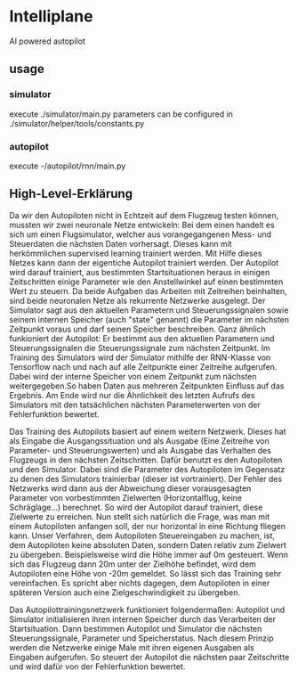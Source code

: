 # Intelliplane
AI powered autopilot 

## usage
### simulator
execute ./simulator/main.py
parameters can be configured in ./simulator/helper/tools/constants.py

### autopilot
execute -/autopilot/rnn/main.py

## High-Level-Erklärung
Da wir den Autopiloten nicht in Echtzeit auf dem Flugzeug testen können, mussten wir zwei neuronale Netze entwickeln: Bei dem einen handelt
es sich um einen Flugsimulator, welcher aus vorangegangenen Mess- und Steuerdaten die nächsten Daten vorhersagt. Dieses kann mit herkömmlichen supervised learning trainiert werden.
Mit Hilfe dieses Netzes kann dann der eigentiche Autopilot trainiert werden. Der Autopilot wird darauf trainiert, aus bestimmten Startsituationen heraus in einigen Zeitschritten einige Parameter wie den Anstellwinkel auf einen bestimmten Wert zu steuern.
Da beide Aufgaben das Arbeiten mit Zeitreihen beinhalten, sind beide neuronalen Netze als rekurrente Netzwerke ausgelegt. Der Simulator sagt aus den aktuellen Parametern und Steuerungssignalen sowie seinem internen Speicher (auch "state" genannt) die Parameter im nächsten Zeitpunkt voraus und darf seinen Speicher beschreiben.
Ganz ähnlich funkioniert der Autopilot: Er bestimmt aus den aktuellen Parametern und Steuerungssignalen die Steuerungssignale zum nächsten Zeitpunkt.
Im Training des Simulators wird der Simulator mithilfe der RNN-Klasse von Tensorflow nach und nach auf alle Zeitpunkte einer Zeitreihe aufgerufen. Dabei wird der interne Speicher von einem Zeitpunkt zum nächsten weitergegeben.So haben Daten aus mehreren Zeitpunkten Einfluss auf das Ergebnis.
Am Ende wird nur die Ähnlichkeit des letzten Aufrufs des Simulators mit den tatsächlichen nächsten Parameterwerten von der Fehlerfunktion bewertet.

Das Training des Autopilots basiert auf einem weitern Netzwerk. Dieses hat als Eingabe die Ausgangssituation und als Ausgabe (Eine Zeitreihe von Parameter- und Steuerungswerten) und als Ausgabe das Verhalten des Flugzeugs in den nächsten Zeitschritten. Dafür benutzt es den Autopiloten und den Simulator.
Dabei sind die Parameter des Autopiloten im Gegensatz zu denen des Simulators trainierbar (dieser ist vortrainiert). Der Fehler des Netzwerks wird dann aus der Abweichung dieser vorausgesagten Parameter von vorbestimmten Zielwerten (Horizontalflug, keine Schräglage...) berechnet.
So wird der Autopilot darauf trainiert, diese Zielwerte zu erreichen.
Nun stellt sich natürlich die Frage, was man mit einem Autopiloten anfangen soll, der nur horizontal in eine Richtung fliegen kann. Unser Verfahren, dem Autopiloten Steuereingaben zu machen, ist, dem Autopiloten keine absoluten Daten, sondern Daten relativ zum Zielwert zu übergeben.
Beispielsweise wird die Höhe immer auf 0m gesteuert. Wenn sich das Flugzeug dann 20m unter der Zielhöhe befindet, wird dem Autopiloten eine Höhe von -20m gemeldet. So lässt sich das Training sehr vereinfachen.
Es spricht aber nichts dagegen, dem Autopiloten in einer späteren Version auch eine Zielgeschwindigkeit zu übergeben.

Das Autopilottrainingsnetzwerk funktioniert folgendermaßen: Autopilot und Simulator initialisieren ihren internen Speicher durch das Verarbeiten der Startsituation. Dann bestimmen Autopilot und Simulator die nächsten Steuerungssignale, Parameter und Speicherstatus. Nach diesem Prinzip werden die Netzwerke einige Male mit ihren eigenen Ausgaben als Eingaben aufgerufen.
So steuert der Autopilot die nächsten paar Zeitschritte und wird dafür von der Fehlerfunktion bewertet.